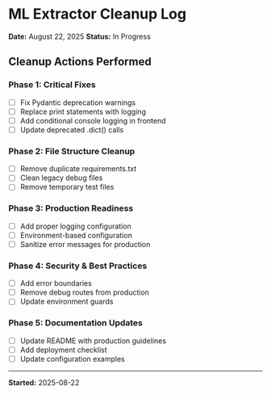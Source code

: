 # ML Extractor Cleanup Log
**Date:** August 22, 2025
**Status:** In Progress

## Cleanup Actions Performed

### Phase 1: Critical Fixes
- [ ] Fix Pydantic deprecation warnings
- [ ] Replace print statements with logging
- [ ] Add conditional console logging in frontend
- [ ] Update deprecated .dict() calls

### Phase 2: File Structure Cleanup
- [ ] Remove duplicate requirements.txt
- [ ] Clean legacy debug files
- [ ] Remove temporary test files

### Phase 3: Production Readiness
- [ ] Add proper logging configuration
- [ ] Environment-based configuration
- [ ] Sanitize error messages for production

### Phase 4: Security & Best Practices
- [ ] Add error boundaries
- [ ] Remove debug routes from production
- [ ] Update environment guards

### Phase 5: Documentation Updates
- [ ] Update README with production guidelines
- [ ] Add deployment checklist
- [ ] Update configuration examples

---
**Started:** 2025-08-22
